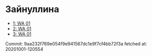 # Зайнуллина
- [1: WA 01](1.md)
- [2: WA 01](2.md)
- [3: WA 01](3.md)

Commit: 9aa232f769e054f9e941567dc1e9f7cf4bb72f3a
 fetched at: 20201001-120554
